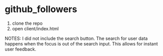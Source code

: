 # github_followers

1. clone the repo
2. open client/index.html

NOTES: I did not include the search button.  The search for user data happens when the focus is out of the search input.  This allows for instant user feedback.